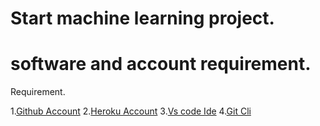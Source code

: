 # Start machine learning project.

# software and account requirement.

Requirement.

1.[Github Account](http://www.github.com)
2.[Heroku Account](https://id.heroku.com/login)
3.[Vs code Ide](https://code.visualstudio.com/download)
4.[Git Cli](https://git-scm.com/downloads)
